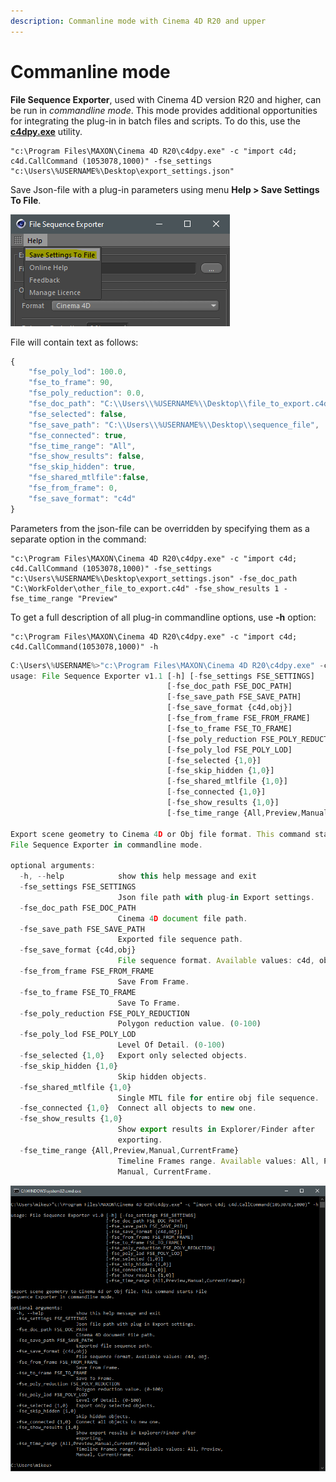 ```yaml
---
description: Commanline mode with Cinema 4D R20 and upper
---
```


# Commanline mode

**File Sequence Exporter**, used with Cinema 4D version R20 and higher, can be run in _commandline mode_. This mode provides additional opportunities for integrating the plug-in in batch files and scripts. To do this, use the [**c4dpy.exe**](https://developers.maxon.net/docs/Cinema4DPythonSDK/html/manuals/introduction/python\_c4dpy.html) utility.

```
"c:\Program Files\MAXON\Cinema 4D R20\c4dpy.exe" -c "import c4d; c4d.CallCommand (1053078,1000)" -fse_settings "c:\Users\%USERNAME%\Desktop\export_settings.json"
```

Save Json-file with a plug-in parameters using menu **Help > Save Settings To File**.

![](<../.gitbook/assets/image (1) (1).png>)

File will contain text as follows:

```javascript
{
    "fse_poly_lod": 100.0, 
    "fse_to_frame": 90, 
    "fse_poly_reduction": 0.0, 
    "fse_doc_path": "C:\\Users\\%USERNAME%\\Desktop\\file_to_export.c4d", 
    "fse_selected": false, 
    "fse_save_path": "C:\\Users\\%USERNAME%\\Desktop\\sequence_file", 
    "fse_connected": true, 
    "fse_time_range": "All", 
    "fse_show_results": false, 
    "fse_skip_hidden": true,
    "fse_shared_mtlfile":false, 
    "fse_from_frame": 0, 
    "fse_save_format": "c4d"
}
```

Parameters from the json-file can be overridden by specifying them as a separate option in the command:

```
"c:\Program Files\MAXON\Cinema 4D R20\c4dpy.exe" -c "import c4d; c4d.CallCommand (1053078,1000)" -fse_settings "c:\Users\%USERNAME%\Desktop\export_settings.json" -fse_doc_path "C:\WorkFolder\other_file_to_export.c4d" -fse_show_results 1 -fse_time_range "Preview"
```

To get a full description of all plug-in commandline options, use **-h** option:

```
"c:\Program Files\MAXON\Cinema 4D R20\c4dpy.exe" -c "import c4d; c4d.CallCommand(1053078,1000)" -h
```

```typescript
C:\Users\%USERNAME%>"c:\Program Files\MAXON\Cinema 4D R20\c4dpy.exe" -c "import c4d; c4d.CallCommand(1053078,1000)" -h
usage: File Sequence Exporter v1.1 [-h] [-fse_settings FSE_SETTINGS]
                                   [-fse_doc_path FSE_DOC_PATH]
                                   [-fse_save_path FSE_SAVE_PATH]
                                   [-fse_save_format {c4d,obj}]
                                   [-fse_from_frame FSE_FROM_FRAME]
                                   [-fse_to_frame FSE_TO_FRAME]
                                   [-fse_poly_reduction FSE_POLY_REDUCTION]
                                   [-fse_poly_lod FSE_POLY_LOD]
                                   [-fse_selected {1,0}]
                                   [-fse_skip_hidden {1,0}]
                                   [-fse_shared_mtlfile {1,0}]
                                   [-fse_connected {1,0}]
                                   [-fse_show_results {1,0}]
                                   [-fse_time_range {All,Preview,Manual,CurrentFrame}]

Export scene geometry to Cinema 4D or Obj file format. This command starts
File Sequence Exporter in commandline mode.

optional arguments:
  -h, --help            show this help message and exit
  -fse_settings FSE_SETTINGS
                        Json file path with plug-in Export settings.
  -fse_doc_path FSE_DOC_PATH
                        Cinema 4D document file path.
  -fse_save_path FSE_SAVE_PATH
                        Exported file sequence path.
  -fse_save_format {c4d,obj}
                        File sequence format. Available values: c4d, obj.
  -fse_from_frame FSE_FROM_FRAME
                        Save From Frame.
  -fse_to_frame FSE_TO_FRAME
                        Save To Frame.
  -fse_poly_reduction FSE_POLY_REDUCTION
                        Polygon reduction value. (0-100)
  -fse_poly_lod FSE_POLY_LOD
                        Level Of Detail. (0-100)
  -fse_selected {1,0}   Export only selected objects.
  -fse_skip_hidden {1,0}
                        Skip hidden objects.
  -fse_shared_mtlfile {1,0}
                        Single MTL file for entire obj file sequence.
  -fse_connected {1,0}  Connect all objects to new one.
  -fse_show_results {1,0}
                        Show export results in Explorer/Finder after
                        exporting.
  -fse_time_range {All,Preview,Manual,CurrentFrame}
                        Timeline Frames range. Available values: All, Preview,
                        Manual, CurrentFrame.
```

![](<../.gitbook/assets/image (2).png>)
